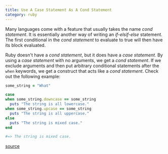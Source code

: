 ```yaml
---
title: Use A Case Statement As A Cond Statement
category: ruby
---
```



Many languages come with a feature that usually takes the name _cond
statement_. It is essentially another way of writing an _if-elsif-else_
statement. The first conditional in the _cond statement_ to evaluate to true
will then have its block evaluated.

Ruby doesn't have a _cond statement_, but it does have a _case statement_.
By using a _case statement_ with no arguments, we get a _cond statement_. If
we exclude arguments and then put arbitrary conditional statements after the
`when` keywords, we get a construct that acts like a _cond statement_. Check
out the following example:

```ruby
some_string = "What"

case
when some_string.downcase == some_string
  puts "The string is all lowercase."
when some_string.upcase == some_string
  puts "The string is all uppercase."
else
  puts "The string is mixed case."
end

#=> The string is mixed case.
```

[source](http://www.skorks.com/2009/08/how-a-ruby-case-statement-works-and-what-you-can-do-with-it/)
